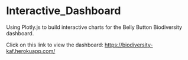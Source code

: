 # Interactive_Dashboard

Using Plotly.js to build interactive charts for the Belly Button Biodiversity dashboard.

Click on this link to view the dashboard:  https://biodiversity-kaf.herokuapp.com/ 



